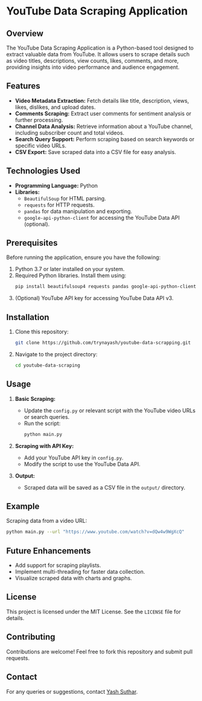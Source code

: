 # YouTube Data Scraping Application

## Overview
The YouTube Data Scraping Application is a Python-based tool designed to extract valuable data from YouTube. It allows users to scrape details such as video titles, descriptions, view counts, likes, comments, and more, providing insights into video performance and audience engagement.

## Features
- **Video Metadata Extraction:** Fetch details like title, description, views, likes, dislikes, and upload dates.
- **Comments Scraping:** Extract user comments for sentiment analysis or further processing.
- **Channel Data Analysis:** Retrieve information about a YouTube channel, including subscriber count and total videos.
- **Search Query Support:** Perform scraping based on search keywords or specific video URLs.
- **CSV Export:** Save scraped data into a CSV file for easy analysis.

## Technologies Used
- **Programming Language:** Python
- **Libraries:**
  - `BeautifulSoup` for HTML parsing.
  - `requests` for HTTP requests.
  - `pandas` for data manipulation and exporting.
  - `google-api-python-client` for accessing the YouTube Data API (optional).

## Prerequisites
Before running the application, ensure you have the following:

1. Python 3.7 or later installed on your system.
2. Required Python libraries. Install them using:
   ```bash
   pip install beautifulsoup4 requests pandas google-api-python-client
   ```
3. (Optional) YouTube API key for accessing YouTube Data API v3.

## Installation
1. Clone this repository:
   ```bash
   git clone https://github.com/trynayash/youtube-data-scrapping.git
2. Navigate to the project directory:
   ```bash
   cd youtube-data-scraping
   ```

## Usage
1. **Basic Scraping:**
   - Update the `config.py` or relevant script with the YouTube video URLs or search queries.
   - Run the script:
     ```bash
     python main.py
     ```
2. **Scraping with API Key:**
   - Add your YouTube API key in `config.py`.
   - Modify the script to use the YouTube Data API.

3. **Output:**
   - Scraped data will be saved as a CSV file in the `output/` directory.

## Example
Scraping data from a video URL:
```bash
python main.py --url "https://www.youtube.com/watch?v=dQw4w9WgXcQ"
```

## Future Enhancements
- Add support for scraping playlists.
- Implement multi-threading for faster data collection.
- Visualize scraped data with charts and graphs.

## License
This project is licensed under the MIT License. See the `LICENSE` file for details.

## Contributing
Contributions are welcome! Feel free to fork this repository and submit pull requests.

## Contact
For any queries or suggestions, contact [Yash Suthar](https://github.com/trynayash).
